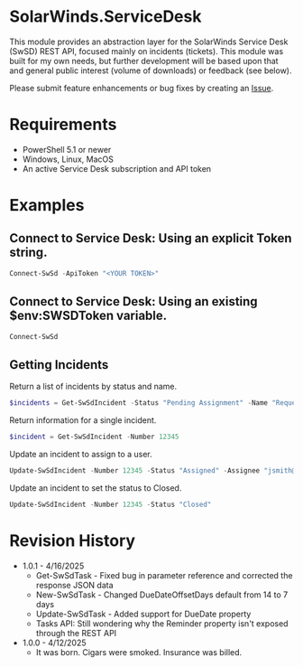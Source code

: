 # SolarWinds.ServiceDesk

This module provides an abstraction layer for the SolarWinds Service Desk (SwSD) REST API, focused mainly on incidents (tickets). This module was built for my own needs, but further development will be based upon that and general public interest (volume of downloads) or feedback (see below).

Please submit feature enhancements or bug fixes by creating an [Issue](https://github.com/Skatterbrainz/SolarWinds.ServiceDesk/issues).

# Requirements

* PowerShell 5.1 or newer
* Windows, Linux, MacOS
* An active Service Desk subscription and API token

# Examples

## Connect to Service Desk: Using an explicit Token string.

```powershell
Connect-SwSd -ApiToken "<YOUR TOKEN>"
```

## Connect to Service Desk: Using an existing $env:SWSDToken variable.

```powershell
Connect-SwSd
```

## Getting Incidents

Return a list of incidents by status and name.

```powershell
$incidents = Get-SwSdIncident -Status "Pending Assignment" -Name "Request for New User Account"
```

Return information for a single incident.

```powershell
$incident = Get-SwSdIncident -Number 12345
```

Update an incident to assign to a user.

```powershell
Update-SwSdIncident -Number 12345 -Status "Assigned" -Assignee "jsmith@contoso.com"
```

Update an incident to set the status to Closed.

```powershell
Update-SwSdIncident -Number 12345 -Status "Closed"
```

# Revision History

- 1.0.1 - 4/16/2025
  - Get-SwSdTask - Fixed bug in parameter reference and corrected the response JSON data
  - New-SwSdTask - Changed DueDateOffsetDays default from 14 to 7 days
  - Update-SwSdTask - Added support for DueDate property
  - Tasks API: Still wondering why the Reminder property isn't exposed through the REST API
- 1.0.0 - 4/12/2025
  - It was born. Cigars were smoked. Insurance was billed.
